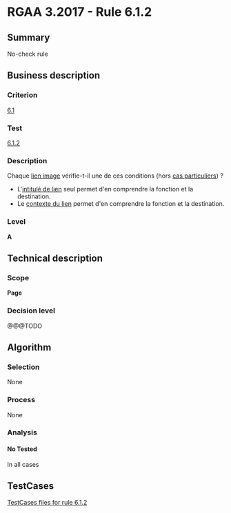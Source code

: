 # RGAA 3.2017 - Rule 6.1.2

## Summary
No-check rule


## Business description

### Criterion
[6.1](http://references.modernisation.gouv.fr/rgaa-accessibilite/criteres.html#crit-6-1)

### Test
[6.1.2](http://references.modernisation.gouv.fr/rgaa-accessibilite/criteres.html#test-6-1-2)

### Description
<div lang="fr">Chaque <a href="http://references.modernisation.gouv.fr/rgaa-accessibilite/glossaire.html#lien-image">lien image</a> v&#xE9;rifie-t-il une de ces conditions (hors <a href="http://references.modernisation.gouv.fr/rgaa-accessibilite/cas-particuliers.html#cp-6-1,6-3" title="Cas particuliers pour le crit&#xE8;re 6.1">cas particuliers</a>)&nbsp;? <ul><li>L'<a href="http://references.modernisation.gouv.fr/rgaa-accessibilite/glossaire.html#intitul-de-lien">intitul&#xE9; de lien</a> seul permet d'en comprendre la fonction et la destination.</li> <li>Le <a href="http://references.modernisation.gouv.fr/rgaa-accessibilite/glossaire.html#contexte-du-lien">contexte du lien</a> permet d'en comprendre la fonction et la destination.</li> </ul></div>

### Level
**A**


## Technical description

### Scope
**Page**

### Decision level
@@@TODO


## Algorithm

### Selection
None

### Process
None

### Analysis

#### No Tested
In all cases


##  TestCases

[TestCases files for rule 6.1.2](https://github.com/Asqatasun/Asqatasun/tree/develop/rules/rules-rgaa3.2017/src/test/resources/testcases/rgaa32017/Rgaa32017Rule060102/)


